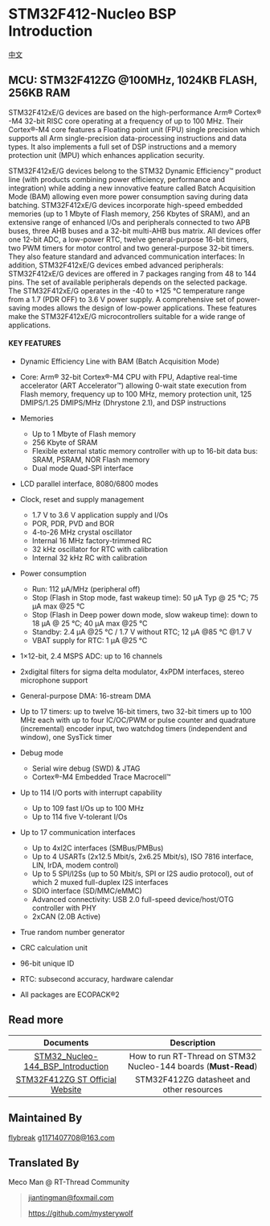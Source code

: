 # STM32F412-Nucleo BSP Introduction

[中文](README_zh.md)

## MCU: STM32F412ZG @100MHz, 1024KB FLASH,  256KB RAM

STM32F412xE/G devices are based on the high-performance Arm® Cortex® -M4 32-bit RISC core operating at a frequency of up to 100 MHz. Their Cortex®-M4 core features a Floating point unit (FPU) single precision which supports all Arm single-precision data-processing instructions and data types. It also implements a full set of DSP instructions and a memory protection unit (MPU) which enhances application security.

STM32F412xE/G devices belong to the STM32 Dynamic Efficiency™ product line (with products combining power efficiency, performance and integration) while adding a new innovative feature called Batch Acquisition Mode (BAM) allowing even more power consumption saving during data batching.
STM32F412xE/G devices incorporate high-speed embedded memories (up to 1 Mbyte of Flash memory, 256 Kbytes of SRAM), and an extensive range of enhanced I/Os and peripherals connected to two APB buses, three AHB buses and a 32-bit multi-AHB bus matrix.
All devices offer one 12-bit ADC, a low-power RTC, twelve general-purpose 16-bit timers, two PWM timers for motor control and two general-purpose 32-bit timers.
They also feature standard and advanced communication interfaces:
In addition, STM32F412xE/G devices embed advanced peripherals:
STM32F412xE/G devices are offered in 7 packages ranging from 48 to 144 pins. The set of available peripherals depends on the selected package.
The STM32F412xE/G operates in the -40 to +125 °C temperature range from a 1.7 (PDR OFF) to 3.6 V power supply. A comprehensive set of power-saving modes allows the design of low-power applications.
These features make the STM32F412xE/G microcontrollers suitable for a wide range of applications.

#### KEY FEATURES

- Dynamic Efficiency Line with BAM (Batch Acquisition Mode)
- Core: Arm® 32-bit Cortex®-M4 CPU with FPU, Adaptive real-time accelerator (ART Accelerator™) allowing 0-wait state execution from Flash memory, frequency up to 100 MHz, memory protection unit, 125 DMIPS/1.25 DMIPS/MHz (Dhrystone 2.1), and DSP instructions
- Memories
  - Up to 1 Mbyte of Flash memory
  - 256 Kbyte of SRAM
  - Flexible external static memory controller with up to 16-bit data bus: SRAM, PSRAM, NOR Flash memory
  - Dual mode Quad-SPI interface
- LCD parallel interface, 8080/6800 modes
- Clock, reset and supply management
  - 1.7 V to 3.6 V application supply and I/Os
  - POR, PDR, PVD and BOR
  - 4-to-26 MHz crystal oscillator
  - Internal 16 MHz factory-trimmed RC
  - 32 kHz oscillator for RTC with calibration
  - Internal 32 kHz RC with calibration
- Power consumption
  - Run: 112 μA/MHz (peripheral off)
  - Stop (Flash in Stop mode, fast wakeup time): 50 μA Typ @ 25 °C; 75 μA max @25 °C
  - Stop (Flash in Deep power down mode, slow wakeup time): down to 18 μA @ 25 °C; 40 μA max @25 °C
  - Standby: 2.4 μA @25 °C / 1.7 V without RTC; 12 μA @85 °C @1.7 V
  - VBAT supply for RTC: 1 μA @25 °C
- 1×12-bit, 2.4 MSPS ADC: up to 16 channels
- 2xdigital filters for sigma delta modulator, 4xPDM interfaces, stereo microphone support
- General-purpose DMA: 16-stream DMA

- Up to 17 timers: up to twelve 16-bit timers, two 32-bit timers up to 100 MHz each with up to four IC/OC/PWM or pulse counter and quadrature (incremental) encoder input, two watchdog timers (independent and window), one SysTick timer
- Debug mode
  - Serial wire debug (SWD) & JTAG
  - Cortex®-M4 Embedded Trace Macrocell™
- Up to 114 I/O ports with interrupt capability
  - Up to 109 fast I/Os up to 100 MHz
  - Up to 114 five V-tolerant I/Os
- Up to 17 communication interfaces
  - Up to 4xI2C interfaces (SMBus/PMBus)
  - Up to 4 USARTs (2x12.5 Mbit/s, 2x6.25 Mbit/s), ISO 7816 interface, LIN, IrDA, modem control)
  - Up to 5 SPI/I2Ss (up to 50 Mbit/s, SPI or I2S audio protocol), out of which 2 muxed full-duplex I2S interfaces
  - SDIO interface (SD/MMC/eMMC)
  - Advanced connectivity: USB 2.0 full-speed device/host/OTG controller with PHY
  - 2xCAN (2.0B Active)
- True random number generator
- CRC calculation unit
- 96-bit unique ID
- RTC: subsecond accuracy, hardware calendar
- All packages are ECOPACK®2



## Read more

|                          Documents                           |                         Description                          |
| :----------------------------------------------------------: | :----------------------------------------------------------: |
| [STM32_Nucleo-144_BSP_Introduction](../docs/STM32_Nucleo-144_BSP_Introduction.md) | How to run RT-Thread on STM32 Nucleo-144 boards (**Must-Read**) |
| [STM32F412ZG ST Official Website](https://www.st.com/en/microcontrollers-microprocessors/stm32f412zg.html#documentation) |          STM32F412ZG datasheet and other resources           |



## Maintained By

[flybreak](https://github.com/guozhanxin)  g1171407708@163.com



## Translated By

Meco Man @ RT-Thread Community

> jiantingman@foxmail.com
>
> https://github.com/mysterywolf
